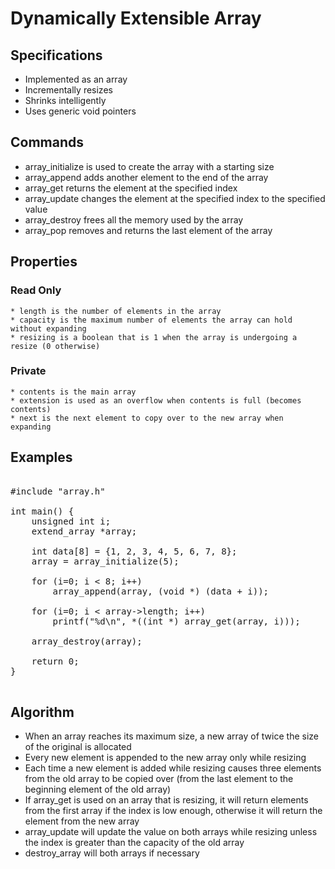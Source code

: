 # Dynamically Extensible Array

## Specifications
* Implemented as an array
* Incrementally resizes
* Shrinks intelligently
* Uses generic void pointers

## Commands
* array_initialize is used to create the array with a starting size
* array_append adds another element to the end of the array
* array_get returns the element at the specified index
* array_update changes the element at the specified index to the specified value
* array_destroy frees all the memory used by the array
* array_pop removes and returns the last element of the array

## Properties
### Read Only
	* length is the number of elements in the array
	* capacity is the maximum number of elements the array can hold without expanding
	* resizing is a boolean that is 1 when the array is undergoing a resize (0 otherwise)
### Private
	* contents is the main array
	* extension is used as an overflow when contents is full (becomes contents)
	* next is the next element to copy over to the new array when expanding

## Examples
<pre>

#include "array.h"

int main() {
	unsigned int i;
	extend_array *array;

	int data[8] = {1, 2, 3, 4, 5, 6, 7, 8};
	array = array_initialize(5);
	
	for (i=0; i < 8; i++)
		array_append(array, (void *) (data + i));

	for (i=0; i < array->length; i++)
		printf("%d\n", *((int *) array_get(array, i)));

	array_destroy(array);

	return 0;
}

</pre>

## Algorithm
* When an array reaches its maximum size, a new array of twice the size of the original is allocated
* Every new element is appended to the new array only while resizing
* Each time a new element is added while resizing causes three elements from the old array to be copied over (from the last element to the beginning element of the old array)
* If array_get is used on an array that is resizing, it will return elements from the first array if the index is low enough, otherwise it will return the element from the new array
* array_update will update the value on both arrays while resizing unless the index is greater than the capacity of the old array
* destroy_array will both arrays if necessary
